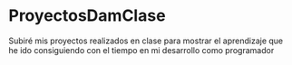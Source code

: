# ProyectosDamClase
Subiré mis proyectos realizados en clase para mostrar el aprendizaje que he ido consiguiendo con el tiempo en mi desarrollo como programador
